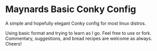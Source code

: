 # Maynards Basic Conky Config
A simple and hopefully elegant Conky config for most linux distros.

Using basic format and trying to learn as I go. Feel free to use or fork. Commentary, suggestions, and bread recipes are welcome as always. Cheers!
